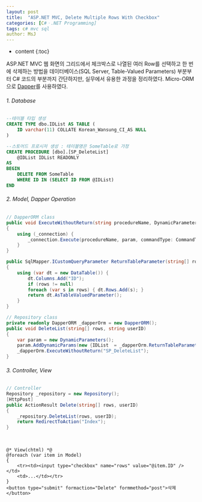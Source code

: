 ```yaml
---
layout: post
title:  "ASP.NET MVC, Delete Multiple Rows With Checkbox"
categories: [C#ㆍ.NET Programming]
tags: c# mvc sql
author: MsJ
---
```


* content
{:toc}

ASP.NET MVC 웹 화면의 그리드에서 체크박스로 나열된 여러 Row를 선택하고 한 번에 삭제하는 방법을 데이터베이스(SQL Server, Table-Valued Parameters) 부분부터 C# 코드의 부분까지 간단하지만, 실무에서 유용한 과정을 정리하였다. Micro-ORM으로 [Dapper](https://www.nuget.org/packages/Dapper/)를 사용하였다.

###### 1. Database 

```sql
--테이블 타입 생성 
CREATE TYPE dbo.IDList AS TABLE (
    ID varchar(11) COLLATE Korean_Wansung_CI_AS NULL
)

--스토어드 프로시저 생성 : 테이블명은 SomeTable로 가정 
CREATE PROCEDURE [dbo].[SP_DeleteList]
    @IDList IDList READONLY
AS
BEGIN
    DELETE FROM SomeTable
    WHERE ID IN (SELECT ID FROM @IDList) 
END
```





###### 2. Model, Dapper Operation

```csharp
// DapperORM class
public void ExecuteWithoutReturn(string procedureName, DynamicParameters param)
{
    using (_connection) {
        _connection.Execute(procedureName, param, commandType: CommandType.StoredProcedure);
    }
}

public SqlMapper.ICustomQueryParameter ReturnTableParameter(string[] rows)
{
    using (var dt = new DataTable()) {
        dt.Columns.Add("ID");
        if (rows != null)
        foreach (var s in rows) { dt.Rows.Add(s); }
        return dt.AsTableValuedParameter();
    }
}

// Repository class
private readonly DapperORM _dapperOrm = new DapperORM();
public void DeleteList(string[] rows, string userID)
{
    var param = new DynamicParameters();
    param.AddDynamicParams(new {IDList  = _dapperOrm.ReturnTableParameter(rows), userID});
    _dapperOrm.ExecuteWithoutReturn("SP_DeleteList");
}
```

###### 3. Controller, View

```csharp
// Controller
Repository _repository = new Repository();
[HttpPost]
public ActionResult Delete(string[] rows, userID)
{
    _repository.DeleteList(rows, userID);
    return RedirectToAction("Index");
}
```
&nbsp;
```razor
@* View(chtml) *@
@foreach (var item in Model)
{
    <tr><td><input type="checkbox" name="rows" value="@item.ID" /></td>
    <td>...</td></tr>
}
<button type="submit" formaction="Delete" formmethod="post">삭제</button>
```
